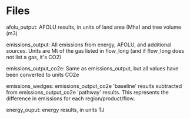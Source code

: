 # Files

afolu_output: AFOLU results, in units of land area (Mha) and tree volume (m3)

emissions_output: All emissions from energy, AFOLU, and additional sources. Units are Mt of the gas listed in flow_long (and if flow_long does not list a gas, it's CO2) 

emissions_output_co2e: Same as emissions_output, but all values have been converted to units CO2e

emissions_wedges: emissions_output_co2e 'baseline' results subtracted from emissions_output_co2e 'pathway' results. This represents the difference in emissions for each region/product/flow.

energy_ouput: energy results, in units TJ